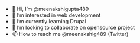 - 👋 Hi, I’m @meenakshigupta489
- 👀 I’m interested in web development
- 🌱 I’m currently learning Drupal
- 💞️ I’m looking to collaborate on opensource project
- 📫 How to reach me @meenakshig489 (Twitter)
<!---
meenakshigupta489/meenakshigupta489 is a ✨ special ✨ repository because its `README.md` (this file) appears on your GitHub profile.
You can click the Preview link to take a look at your changes.
--->
